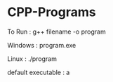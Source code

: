# CPP-Programs

To Run : g++ filename -o program

Windows : program.exe

Linux    : ./program

default executable : a
